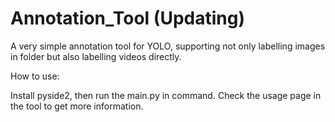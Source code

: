 # Annotation_Tool (Updating)

A very simple annotation tool for YOLO, supporting not only labelling images in folder but also labelling videos directly.

How to use:

Install pyside2, then run the main.py in command. Check the usage page in the tool to get more information.
